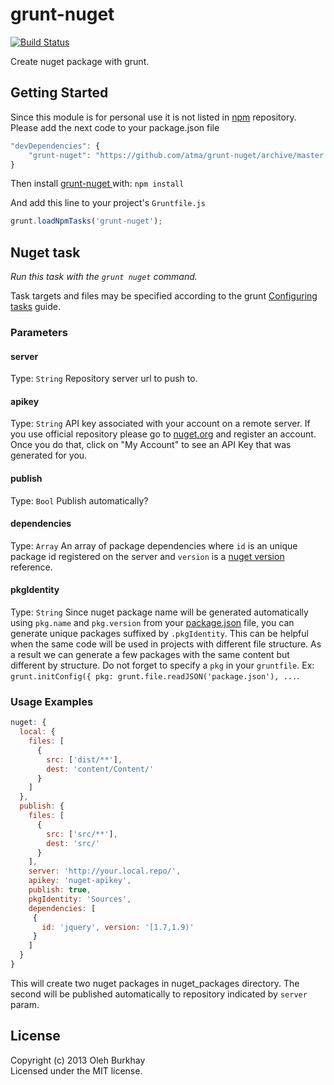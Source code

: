 # grunt-nuget

[![Build Status](https://travis-ci.org/atma/grunt-nuget.png)](https://travis-ci.org/atma/grunt-nuget)

Create nuget package with grunt.

## Getting Started

Since this module is for personal use it is not listed in [npm][npmjs] repository. Please add the next code to your package.json file

```javascript
"devDependencies": {
    "grunt-nuget": "https://github.com/atma/grunt-nuget/archive/master.tar.gz"
}
```

Then install [grunt-nuget ][grunt_nuget] with: `npm install`

And add this line to your project's `Gruntfile.js`

```javascript
grunt.loadNpmTasks('grunt-nuget');
```

[grunt]: http://gruntjs.com/
[npmjs]: https://npmjs.org/
[grunt_nuget]: http://github.com/atma/grunt-nuget

## Nuget task
_Run this task with the `grunt nuget` command._

Task targets and files may be specified according to the grunt [Configuring tasks](http://gruntjs.com/configuring-tasks) guide.

### Parameters

#### server
Type: `String`
Repository server url to push to.

#### apikey
Type: `String`
API key associated with your account on a remote server. If you use official repository please go to [nuget.org](http://nuget.org/) and register an account. Once you do that, click on "My Account" to see an API Key that was generated for you.

#### publish
Type: `Bool`
Publish automatically?

#### dependencies
Type: `Array`
An array of package dependencies where `id` is an unique package id registered on the server and `version` is a [nuget version](http://docs.nuget.org/docs/reference/versioning) reference.

#### pkgIdentity
Type: `String`
Since nuget package name will be generated automatically using `pkg.name` and `pkg.version` from your [package.json](http://package.json.nodejitsu.com/) file, you can generate unique packages suffixed by `.pkgIdentity`. This can be helpful when the same code will be used in projects with different file structure. As a result we can generate a few packages with the same content but different by structure.
Do not forget to specify a `pkg` in your `gruntfile`. Ex: `grunt.initConfig({ pkg: grunt.file.readJSON('package.json'), ...`.


### Usage Examples

```javascript
nuget: {
  local: {
    files: [
      {
        src: ['dist/**'],
        dest: 'content/Content/'
      }
    ]
  },
  publish: {
    files: [
      {
        src: ['src/**'],
        dest: 'src/'
      }
    ],
    server: 'http://your.local.repo/',
    apikey: 'nuget-apikey',
    publish: true,
    pkgIdentity: 'Sources',
    dependencies: [
     {
       id: 'jquery', version: '[1.7,1.9)'
     }
    ]
  }
}
```
This will create two nuget packages in nuget_packages directory. The second will be published automatically to repository indicated by `server` param.

## License
Copyright (c) 2013 Oleh Burkhay  
Licensed under the MIT license.
